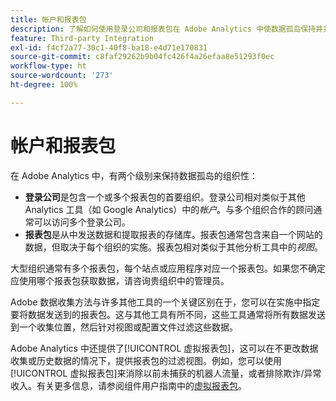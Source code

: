 ```yaml
---
title: 帐户和报表包
description: 了解如何使用登录公司和报表包在 Adobe Analytics 中使数据孤岛保持井井有条。
feature: Third-party Integration
exl-id: f4cf2a77-30c1-40f8-ba18-e4d71e170831
source-git-commit: c8faf29262b9b04fc426f4a26efaa8e51293f0ec
workflow-type: ht
source-wordcount: '273'
ht-degree: 100%

---
```


# 帐户和报表包

在 Adobe Analytics 中，有两个级别来保持数据孤岛的组织性：

* **登录公司**&#x200B;是包含一个或多个报表包的首要组织。登录公司相对类似于其他 Analytics 工具（如 Google Analytics）中的&#x200B;*帐户*。与多个组织合作的顾问通常可以访问多个登录公司。
* **报表包**&#x200B;是从中发送数据和提取报表的存储库。报表包通常包含来自一个网站的数据，但取决于每个组织的实施。报表包相对类似于其他分析工具中的&#x200B;*视图*。

大型组织通常有多个报表包，每个站点或应用程序对应一个报表包。如果您不确定应使用哪个报表包获取数据，请咨询贵组织中的管理员。

Adobe 数据收集方法与许多其他工具的一个关键区别在于，您可以在实施中指定要将数据发送到的报表包。这与其他工具有所不同，这些工具通常将所有数据发送到一个收集位置，然后针对视图或配置文件过滤这些数据。

Adobe Analytics 中还提供了[!UICONTROL 虚拟报表包]，这可以在不更改数据收集或历史数据的情况下，提供报表包的过滤视图。例如，您可以使用[!UICONTROL 虚拟报表包]来消除以前未捕获的机器人流量，或者排除欺诈/异常收入。有关更多信息，请参阅组件用户指南中的[虚拟报表包](/help/components/vrs/vrs-about.md)。

